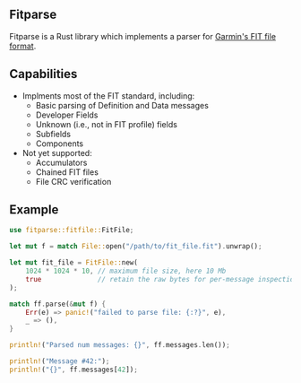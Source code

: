 ## Fitparse
Fitparse is a Rust library which implements a parser for [Garmin's FIT file format](https://www.thisisant.com/developer/ant/ant-fs-and-fit1/).

## Capabilities
  - Implments most of the FIT standard, including:
    - Basic parsing of Definition and Data messages
    - Developer Fields
    - Unknown (i.e., not in FIT profile) fields
    - Subfields
    - Components
  - Not yet supported:
    - Accumulators
    - Chained FIT files
    - File CRC verification

## Example

```rust
use fitparse::fitfile::FitFile;

let mut f = match File::open("/path/to/fit_file.fit").unwrap(); 

let mut fit_file = FitFile::new(
    1024 * 1024 * 10, // maximum file size, here 10 Mb
    true              // retain the raw bytes for per-message inspection
);

match ff.parse(&mut f) {
    Err(e) => panic!("failed to parse file: {:?}", e),
    _ => (),
}

println!("Parsed num messages: {}", ff.messages.len());

println!("Message #42:");
println!("{}", ff.messages[42]);
```